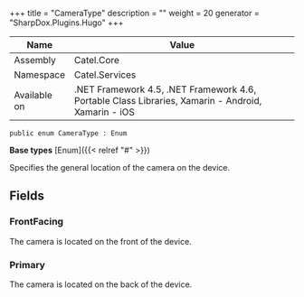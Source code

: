 

+++
title = "CameraType" 
description = ""
weight = 20
generator = "SharpDox.Plugins.Hugo"
+++

Name|Value
---|---
Assembly|Catel.Core
Namespace|Catel.Services
Available on|.NET Framework 4.5, .NET Framework 4.6, Portable Class Libraries, Xamarin - Android, Xamarin - iOS

```
public enum CameraType : Enum
```

**Base types**
[Enum]({{&lt; relref "#" &gt;}})

Specifies the general location of the camera on the device.

## Fields

### FrontFacing

The camera is located on the front of the device.

### Primary

The camera is located on the back of the device.

